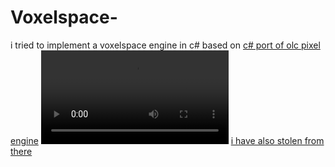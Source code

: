# Voxelspace-

i tried to implement a voxelspace engine in c# based on [c# port of olc pixel engine](https://github.com/DevChrome/Pixel-Engine)
 ![](preview.webm)
[i have also stolen from there](https://github.com/cookgreen/VoxelSpaceSharp)

